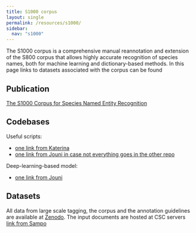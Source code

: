 ```yaml
---
title: S1000 corpus
layout: single
permalink: /resources/s1000/
sidebar:
  nav: "s1000"
---
```


The S1000 corpus is a comprehensive manual reannotation and extension of the S800 corpus that allows highly accurate recognition of species names, both for machine learning and dictionary-based methods. In this page links to datasets associated with the corpus can be found 

## Publication

[The S1000 Corpus for Species Named Entity Recognition](/assets/s1000/S1000-corpus.tar.gz)

## Codebases

Useful scripts:
* [one link from Katerina]()
* [one link from Jouni in case not everything goes in the other repo]()

Deep-learning-based model:
* [one link from Jouni]()

## Datasets

All data from large scale tagging, the corpus and the annotation guidelines are available at [Zenodo](https://zenodo.org/deposit/7064902). The input documents are hosted at CSC servers [link from Sampo]()
